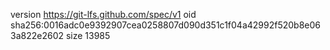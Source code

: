 version https://git-lfs.github.com/spec/v1
oid sha256:0016adc0e9392907cea0258807d090d351c1f04a42992f520b8e063a822e2602
size 13985
